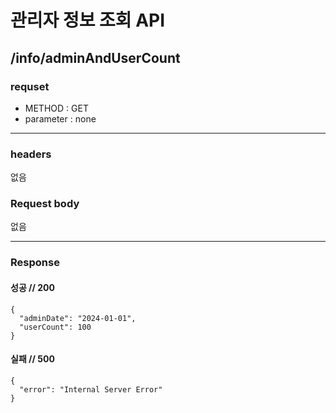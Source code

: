 # 관리자 정보 조회 API

## /info/adminAndUserCount

### requset

- METHOD : GET
- parameter : none

---

### headers

없음

### Request body


없음

---

### Response

#### 성공 // 200

```
{
  "adminDate": "2024-01-01", 
  "userCount": 100 
}
```

#### 실패 // 500

```
{
  "error": "Internal Server Error"
}
```

